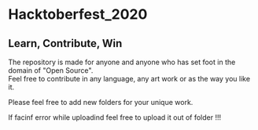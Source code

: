 # Hacktoberfest_2020
## Learn, Contribute, Win 
The repository is made for anyone and anyone who has set foot in the domain of "Open Source".<br />
Feel free to contribute in any language, any art work or as the way you like it.<br />

Please feel free to add new folders for your unique work.

If facinf error while uploadind feel free to upload it out of folder !!!
